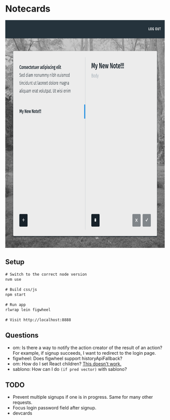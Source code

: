 Notecards
===
<img src="screenshot.png" height="720">

Setup
---
```
# Switch to the correct node version
nvm use

# Build css/js
npm start

# Run app
rlwrap lein figwheel

# Visit http://localhost:8888
```

Questions
---
- om: Is there a way to notify the action creator of the result of an action? For example, if signup succeeds, I want to redirect to the login page.
- figwheel: Does figwheel support historyApiFallback?
- om: How do I set React children? [This doesn't work.](https://github.com/omcljs/om/issues/291)
- sablono: How can I do `(if pred vector)` with sablono?

TODO
---
- Prevent multiple signups if one is in progress. Same for many other requests.
- Focus login password field after signup.
- devcards
